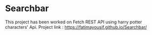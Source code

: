 # Searchbar

This project has been worked on Fetch REST API using harry potter characters' Api.
Project link : https://fatimayousif.github.io/Searchbar/
